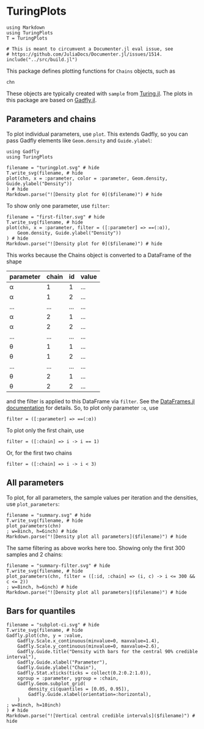 # TuringPlots

```@setup tutorial
using Markdown
using TuringPlots
T = TuringPlots

# This is meant to circumvent a Documenter.jl eval issue, see
# https://github.com/JuliaDocs/Documenter.jl/issues/1514. 
include("../src/build.jl")
```

This package defines plotting functions for `Chains` objects, such as

```@example tutorial
chn
```

These objects are typically created with `sample` from [Turing.jl](https://github.com/TuringLang/Turing.jl/).
The plots in this package are based on [Gadfly.jl](https://github.com/GiovineItalia/Gadfly.jl).

## Parameters and chains

To plot individual parameters, use `plot`.
This extends Gadfly, so you can pass Gadfly elements like `Geom.density` and `Guide.ylabel`:

```@example tutorial
using Gadfly
using TuringPlots

filename = "turingplot.svg" # hide
T.write_svg(filename, # hide
plot(chn, x = :parameter, color = :parameter, Geom.density, Guide.ylabel("Density"))
) # hide
Markdown.parse("![Density plot for θ]($filename)") # hide
```

To show only one parameter, use `filter`:

```@example tutorial
filename = "first-filter.svg" # hide
T.write_svg(filename, # hide
plot(chn, x = :parameter, filter = ([:parameter] => ==(:α)), 
    Geom.density, Guide.ylabel("Density"))
) # hide
Markdown.parse("![Density plot for θ]($filename)") # hide
```

This works because the Chains object is converted to a DataFrame of the shape

parameter | chain | id | value 
--- | --- | --- | ---
α | 1 | 1 | ...
α | 1 | 2 | ...
... | ... | ... | ...
α | 2 | 1 | ...
α | 2 | 2 | ...
... | ... | ... | ...
θ | 1 | 1 | ...
θ | 1 | 2 | ...
... | ... | ... | ...
θ | 2 | 1 | ...
θ | 2 | 2 | ...

and the filter is applied to this DataFrame via `filter`.
See the [DataFrames.jl documentation](https://dataframes.juliadata.org/stable/lib/functions/#Base.filter) for details.
So, to plot only parameter `:α`, use
```
filter = ([:parameter] => ==(:α))
```
To plot only the first chain, use 
```
filter = ([:chain] => i -> i == 1)
```
Or, for the first two chains
```
filter = ([:chain] => i -> i < 3)
```

## All parameters

To plot, for all parameters, the sample values per iteration and the densities, use `plot_parameters`:

```@example tutorial
filename = "summary.svg" # hide
T.write_svg(filename, # hide
plot_parameters(chn)
; w=8inch, h=6inch) # hide
Markdown.parse("![Density plot all parameters]($filename)") # hide
```

The same filtering as above works here too.
Showing only the first 300 samples and 2 chains:

```@example tutorial
filename = "summary-filter.svg" # hide
T.write_svg(filename, # hide
plot_parameters(chn, filter = ([:id, :chain] => (i, c) -> i <= 300 && c <= 2))
; w=8inch, h=6inch) # hide
Markdown.parse("![Density plot all parameters]($filename)") # hide
```

## Bars for quantiles

```@example tutorial
filename = "subplot-ci.svg" # hide
T.write_svg(filename, # hide
Gadfly.plot(chn, y = :value,
    Gadfly.Scale.x_continuous(minvalue=0, maxvalue=1.4),
    Gadfly.Scale.y_continuous(minvalue=0, maxvalue=2.6),
    Gadfly.Guide.title("Density with bars for the central 90% credible interval"),
    Gadfly.Guide.xlabel("Parameter"),
    Gadfly.Guide.ylabel("Chain"),
    Gadfly.Stat.xticks(ticks = collect(0.2:0.2:1.0)),
    xgroup = :parameter, ygroup = :chain,
    Gadfly.Geom.subplot_grid(
        density_ci(quantiles = [0.05, 0.95]),
        Gadfly.Guide.xlabel(orientation=:horizontal),
    )
; w=8inch, h=10inch)
) # hide
Markdown.parse("![Vertical central credible intervals]($filename)") # hide
```
